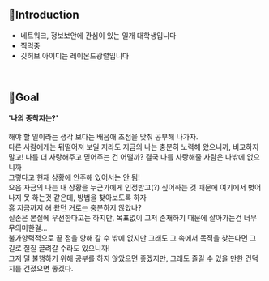 
<h2>📢Introduction</h2>

<ul>
  <li>네트워크, 정보보안에 관심이 있는 일개 대학생입니다</li>
  <li>찍먹중</li>
  <li>깃허브 아이디는 레이몬드광렬입니다</li>
</ul>
<br>
<h2>🎯Goal</h2>

<b>'나의 종착지는?'</b>
<br>
<br>
해야 할 일이라는 생각 보다는 배움애 초점을 맞춰 공부해 나가자.<br>
다른 사람에게는 뒤떨어져 보일 지라도 지금의 나는 충분히 노력해 왔으니까, 비교하지 말고! 나를 더 사랑해주고 믿어주는 건 어떨까? 결국 나를 사랑해줄 사람은 나밖에 없으니까<br>
그렇다고 현재 상황에 안주해 있어서는 안 됨!<br>
으음 자금의 나는 내 상황을 누군가에게 인정받고(?) 싶어하는 것 때문에 여기에서 벗어나지 못 하는것 같은데, 방법을 찾아보도록 하자<br>
흠 지금까지 해 왔던 거로는 충분하지 않았나?<br>
실존은 본질에 우선한다고는 하지만, 목표없이 그저 존재하기 때문에 살아가는건 너무 무의미한걸...<br>
불가항력적으로 끝 점을 향해 갈 수 밖에 없지만 그래도 그 속에서 목적을 찾는다면 그 길로 질질 끌려갈 수라도 있으니까!<br>
그저 덜 불행하기 위해 공부를 하지 않았으면 좋겠지만, 그래도 즐길 수 있을 만한 건덕지를 건졌으면 좋겠다.

<!--
**Raymondgwangryeol/Raymondgwangryeol** is a ✨ _special_ ✨ repository because its `README.md` (this file) appears on your GitHub profile.

Here are some ideas to get you started:

- 🔭 I’m currently working on ...
- 🌱 I’m currently learning ...
- 👯 I’m looking to collaborate on ...
- 🤔 I’m looking for help with ...
- 💬 Ask me about ...
- 📫 How to reach me: ...
- 😄 Pronouns: ...
- ⚡ Fun fact: ...
-->
